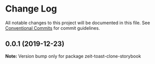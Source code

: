 # Change Log

All notable changes to this project will be documented in this file. See
[Conventional Commits](https://conventionalcommits.org) for commit guidelines.

## 0.0.1 (2019-12-23)

**Note:** Version bump only for package zeit-toast-clone-storybook
